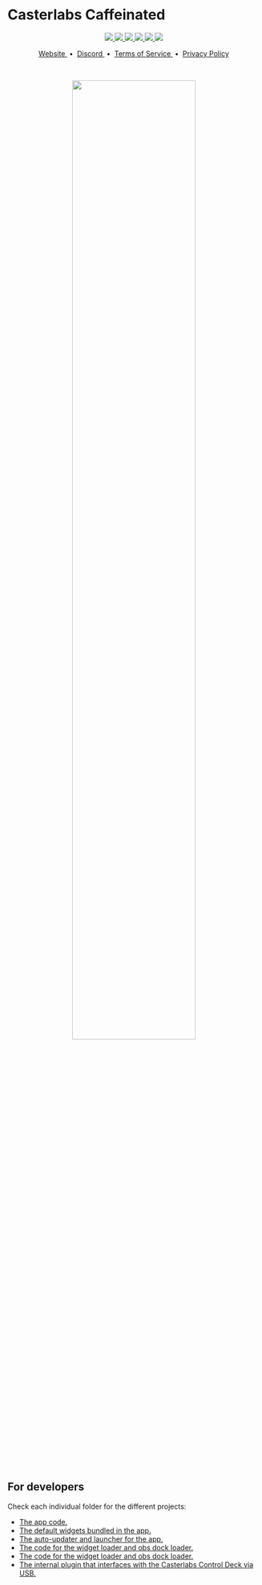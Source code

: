 # Casterlabs Caffeinated

<p align="center">
    <a href="https://github.com/Casterlabs/casterlabs-caffeinated/blob/master/LICENSE">
        <img src="https://img.shields.io/github/license/Casterlabs/casterlabs-caffeinated" />
    </a>
    <a href="https://casterlabs.co">
        <img src="https://img.shields.io/badge/platforms-linux%20%7C%20windows%20%7C%20macos-lightgrey" />
    </a>
    <a href="https://casterlabs.co/discord">
        <img src="https://img.shields.io/discord/702178064075063427" />
    </a>
    <a href="https://casterlabs.co">
        <img src="https://img.shields.io/website?url=https%3A%2F%2Fcasterlabs.co" />
    </a>
    <a href="#">
        <img src="https://img.shields.io/tokei/lines/github/Casterlabs/casterlabs-caffeinated" />
    </a>
    <a href="#">
        <img src="https://img.shields.io/badge/Hotel%3F-Trivago-green" />
    </a>
</p>

<p align="center">
    <a href="https://casterlabs.co/">
      Website
    </a>
    &nbsp;&bull;&nbsp;
    <a href="https://casterlabs.co/discord">
      Discord
    </a>
    &nbsp;&bull;&nbsp;
    <a href="https://casterlabs.co/terms-of-service">
      Terms of Service
    </a>
    &nbsp;&bull;&nbsp;
    <a href="https://casterlabs.co/privacy-policy">
      Privacy Policy
    </a>
</p>

<br />

<p align="center">
    <img width="70%" src="https://i.imgur.com/cWDET5z.png" />
</p>

<br />

## For developers
Check each individual folder for the different projects:
- <a href="./app">The app code.</a>
- <a href="./default-modules">The default widgets bundled in the app.</a>
- <a href="./launcher">The auto-updater and launcher for the app.</a>
- <a href="./external">The code for the widget loader and obs dock loader.</a>
- <a href="./companion">The code for the widget loader and obs dock loader.</a>
- <a href="./control-deck">The internal plugin that interfaces with the Casterlabs Control Deck via USB.</a>